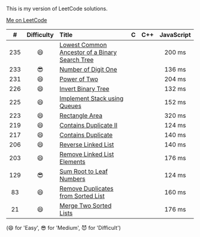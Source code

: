 This is my version of LeetCode solutions. 

[Me on LeetCode](https://leetcode.com/discuss/user/iplus26)

| # | Difficulty | Title | C | C++ | JavaScript |
|:-:|:----------:|:----- |:-:| :-: |:----------:|
|235| 😄 | [Lowest Common Ancestor of a Binary Search Tree](https://leetcode.com/problems/lowest-common-ancestor-of-a-binary-search-tree/)||| 200 ms |
|233| 😎 | [Number of Digit One](https://leetcode.com/problems/number-of-digit-one/)||| 136 ms |
|231| 😄 | [Power of Two](https://leetcode.com/problems/power-of-two/) ||| 204 ms |
|226| 😄 | [Invert Binary Tree](https://leetcode.com/problems/invert-binary-tree/) ||| 132 ms |
|225| 😄 | [Implement Stack using Queues](https://leetcode.com/problems/implement-stack-using-queues/) ||| 152 ms|
|223| 😄 | [Rectangle Area](https://leetcode.com/problems/rectangle-area/) ||| 320 ms|
|219| 😄 | [Contains Duplicate II](https://leetcode.com/problems/contains-duplicate-ii/) ||| 124 ms |
|217| 😄 | [Contains Duplicate](https://leetcode.com/problems/contains-duplicate/) ||| 	140 ms |
|206| 😄 | [Reverse Linked List](https://leetcode.com/problems/reverse-linked-list/) ||| 140 ms |
|203| 😄 | [Remove Linked List Elements](https://leetcode.com/problems/remove-linked-list-elements/) ||| 176 ms |
|129| 😎 | [Sum Root to Leaf Numbers](https://leetcode.com/problems/sum-root-to-leaf-numbers/)|||124 ms|
| 83| 😄 | [Remove Duplicates from Sorted List](https://leetcode.com/problems/remove-duplicates-from-sorted-list/) ||| 160 ms |
| 21| 😄 | [Merge Two Sorted Lists](https://leetcode.com/problems/merge-two-sorted-lists/)|||176 ms|

(😄 for 'Easy', 😎 for 'Medium', 😈 for 'Difficult')
